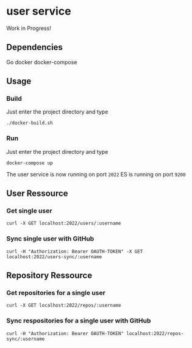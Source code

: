 # user service
Work in Progress!

## Dependencies
Go
docker
docker-compose

## Usage
### Build
Just enter the project directory and type

    ./docker-build.sh

### Run
Just enter the project directory and type

    docker-compose up

The user service is now running on port `2022`
ES is running on port `9200`

## User Ressource

### Get single user

    curl -X GET localhost:2022/users/:username

### Sync single user with GitHub

    curl -H "Authorization: Bearer OAUTH-TOKEN" -X GET localhost:2022/users-sync/:username

## Repository Ressource

### Get repositories for a single user

    curl -X GET localhost:2022/repos/:username

### Sync respositories for a single user with GitHub

    curl -H "Authorization: Bearer OAUTH-TOKEN" localhost:2022/repos-sync/:username








